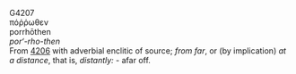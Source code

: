 <body>
  <p>G4207<br>  πόῤῥωθεν  <br> porrhōthen  <br><i>por‘-rho-then </i><br>From <a href="g4206.htm">4206</a> with adverbial enclitic of source; <i>from</i> <i>far</i>, or (by implication) <i>at</i> <i>a</i> <i>distance</i>, that is, <i>distantly:</i> - afar off.<br></p>
 </body>